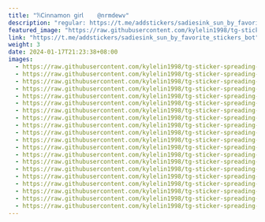 ```yaml
---
title: "𐙚𝖢𝗂𝗇𝗇𝖺𝗆𝗈𝗇 𝗀𝗂𝗋𝗅‌ ‌ ‌ ‌ @nrmdewv"
description: "regular: https://t.me/addstickers/sadiesink_sun_by_favorite_stickers_bot"
featured_image: "https://raw.githubusercontent.com/kylelin1998/tg-sticker-spreading-worldwide-images/main/img/39f6708b-a799-4904-96c4-ae72a4af8166.jpg"
link: "https://t.me/addstickers/sadiesink_sun_by_favorite_stickers_bot"
weight: 3
date: 2024-01-17T21:23:38+08:00
images:
  - https://raw.githubusercontent.com/kylelin1998/tg-sticker-spreading-worldwide-images/main/img/39f6708b-a799-4904-96c4-ae72a4af8166.jpg
  - https://raw.githubusercontent.com/kylelin1998/tg-sticker-spreading-worldwide-images/main/img/99cb1fe2-a609-46ba-acbd-bee0b990aea4.jpg
  - https://raw.githubusercontent.com/kylelin1998/tg-sticker-spreading-worldwide-images/main/img/af756ec0-0ff1-48f3-b47b-c5f3d9ea69ec.jpg
  - https://raw.githubusercontent.com/kylelin1998/tg-sticker-spreading-worldwide-images/main/img/d116679a-fe50-4a08-8588-a70bb66b2150.jpg
  - https://raw.githubusercontent.com/kylelin1998/tg-sticker-spreading-worldwide-images/main/img/9600cb6b-ca1d-4973-b382-d9c6216dfbfd.jpg
  - https://raw.githubusercontent.com/kylelin1998/tg-sticker-spreading-worldwide-images/main/img/86ecb6a8-ffab-40e7-b076-78992ce8b793.jpg
  - https://raw.githubusercontent.com/kylelin1998/tg-sticker-spreading-worldwide-images/main/img/65b366d6-38e5-4d02-8186-83e0aa7d09b9.jpg
  - https://raw.githubusercontent.com/kylelin1998/tg-sticker-spreading-worldwide-images/main/img/8c8a6efe-a3e5-4157-9bf0-1bc09cf8f4a7.jpg
  - https://raw.githubusercontent.com/kylelin1998/tg-sticker-spreading-worldwide-images/main/img/ca122c2b-7af2-40f5-8cdc-5d69a12e99ce.jpg
  - https://raw.githubusercontent.com/kylelin1998/tg-sticker-spreading-worldwide-images/main/img/da360339-9042-45aa-8c7f-309913ac9b9b.jpg
  - https://raw.githubusercontent.com/kylelin1998/tg-sticker-spreading-worldwide-images/main/img/f63a2fe9-e31d-459d-a8b9-becb25bf960b.jpg
  - https://raw.githubusercontent.com/kylelin1998/tg-sticker-spreading-worldwide-images/main/img/cc63e0f0-2dba-4f21-b379-fedbf4eecd87.jpg
  - https://raw.githubusercontent.com/kylelin1998/tg-sticker-spreading-worldwide-images/main/img/9d483168-ee2d-440d-9317-fc49511c30af.jpg
  - https://raw.githubusercontent.com/kylelin1998/tg-sticker-spreading-worldwide-images/main/img/a5327b03-a6fd-4640-8fd1-7c54c26a5d96.jpg
  - https://raw.githubusercontent.com/kylelin1998/tg-sticker-spreading-worldwide-images/main/img/2ef2742a-f438-49ab-a45c-a788b0d26567.jpg
  - https://raw.githubusercontent.com/kylelin1998/tg-sticker-spreading-worldwide-images/main/img/10b2e452-ea9a-4538-a0db-454105fc053a.jpg
  - https://raw.githubusercontent.com/kylelin1998/tg-sticker-spreading-worldwide-images/main/img/252b7ad7-9083-4501-8ee6-e0d117c98361.jpg
  - https://raw.githubusercontent.com/kylelin1998/tg-sticker-spreading-worldwide-images/main/img/b4a681d2-b41a-4a02-a4aa-0373a0bc590a.jpg
  - https://raw.githubusercontent.com/kylelin1998/tg-sticker-spreading-worldwide-images/main/img/fd4a02b4-879f-475b-b9f9-1ed0c175aebe.jpg
  - https://raw.githubusercontent.com/kylelin1998/tg-sticker-spreading-worldwide-images/main/img/ef31939a-ec5a-4eb0-a950-d33234b9ce96.jpg
---
```

